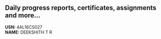 
## Daily progress reports, certificates, assignments and more...

<b> USN: </b> 4AL16CS027    <br>
<b> NAME: </b>  DEEKSHITH T R
